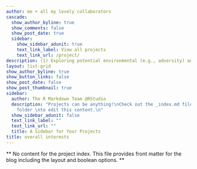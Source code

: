 ```yaml
---
author: me + all my lovely collaborators
cascade:
  show_author_byline: true
  show_comments: false
  show_post_date: true
  sidebar:
    show_sidebar_adunit: true
    text_link_label: View all projects
    text_link_url: /project/
description: (1) Exploring potential environmental (e.g., adversity) and biological factors (e.g., pubertal processes) contributing to individual differences in developmental outcomes with translational applications. </br> (2) Supporting the development of self, purpose and motivation in underserved youth and young adults.
layout: list-grid
show_author_byline: true
show_button_links: false
show_post_date: false
show_post_thumbnail: true
sidebar:
  author: The R Markdown Team @RStudio
  description: "Projects can be anything!\nCheck out the _index.md file in the /project
    folder \nto edit this content.\n"
  show_sidebar_adunit: false
  text_link_label: ""
  text_link_url: ""
  title: A Sidebar for Your Projects
title: overall interests
---
```


** No content for the project index. This file provides front matter for the blog including the layout and boolean options. **
